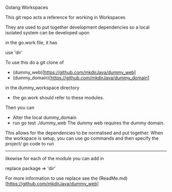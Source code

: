 
Golang Workspaces

This git repo acts a reference for working in Workspaces

They are used to put together development dependencies so a local isolated
system can be developed upon

in the go.work file, it has

  use 'dir'

To use this do a git clone of 

* (dummy_web)[https://github.com/mkdirJava/dummy_web]
* (dummy_domain)[https://github.com/mkdirJava/dummy_domain]

in the dummy_workspace directory

* the go.work should refer to these modules.

Then you can 

* Alter the local dummy_domain 
* run go test ./dummy_web 
    The dummy web requires the dummy domain. 

This allows for the dependencies to be normalised and put together. 
When the workspace is setup, you can use go commands and then specify the project/ go code to run




---

likewise for each of the module you can add in 

  replace package => 'dir'

For more information to use replace see the (ReadMe.md)[https://github.com/mkdirJava/dummy_web]

